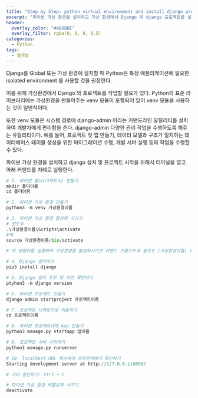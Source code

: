 ```yaml
---
title: "Step by Step: python virtual environment and install django project"
excerpt: "파이썬 가상 환경을 설치하고 가상 환경에서 Django 와 django 프로젝트를 설치하는 절차를 소개한다."
header:
  overlay_color: "#4B8BBE"
  overlay_filter: rgba(0, 0, 0, 0.5)
categories:
  - Python
tags:
  - 웹개발
---
```


Django를 Global 또는 가상 환경에 설치할 때 Python은 특정 애플리케이션에 필요한 isolated environment 를 사용할 것을 권장한다.

이를 위해 가상환경에서 Django 와 프로젝트를 작업할 필요가 있다. Python의 표준 라이브러리에는 가상환경을 만들어주는 venv 모듈이 포함되어 있어 venv 모듈을 사용하는 것이 일반적이다.

또한 venv 모듈은 시스템 경로에 django-admin 이라는 커맨드라인 유틸리티를 설치하여 개발자에게 편리함을 준다. django-admin 다양한 관리 작업을 수행하도록 해주는 유틸리티이다. 예를 들어, 프로젝트 및 앱 만들기, 데이터 모델과 구조가 일치하는 데이터베이스 테이블 생성을 위한 마이그레이션 수행, 개발 서버 실행 등의 작업을 수행할 수 있다.

파이썬 가상 환경을 설치하고 django 설치 및 프로젝트 시작을 위해서 터미널을 열고 아래 커맨드를 차례로 실행한다.

```python
# 1. 파이썬 폴더(디렉토리) 만들기
mkdir 폴더이름
cd 폴더이름

# 2. 파이썬 가상 환경 만들기
python3 -m venv 가상환경이름

# 3. 파이썬 가상 환경 활성화 시키기
# 윈도우
.\가상환경이름\Scripts\activate
#맥
source 가상환경이름/bin/activate

# 위 명령어를 실행하여 가상환경을 활성화시키면 커맨드 프롬프트에 괄호로 (가상환경이름) 이 표시되는 것을 확인할 수 있다!!!

# 4. Django 설치하기
pip3 install django

# 5. Django 설치 유무 및 버전 확인하기
ptyhon3 -m django version

# 6. 파이썬 프로젝트 만들기
django-admin startproject 프로젝트이름

# 7. 프로젝트 디렉토리로 이동하기
cd 프로젝트이름

# 8. 파이썬 프로젝트내에 App 만들기
python3 manage.py startapp 앱이름

# 9. 프로젝트 서버 시작하기
python3 manage.py runserver

# 10. localhost URL 복사하여 브라우저에서 확인하기
Starting development server at http://127.0.0.1:8000/

# 서버 중단하기: Ctrl + C

# 파이썬 가상 환경 비활성화 시키기
deactivate

```
